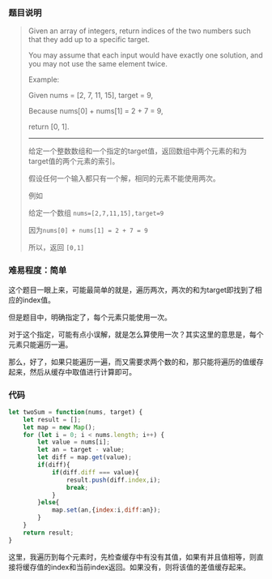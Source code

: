 ### 题目说明
> Given an array of integers, return indices of the two numbers such that they add up to a specific target.
>
>  You may assume that each input would have exactly one solution, and you may not use the same element twice.
>
>  Example:
>
>  Given nums = [2, 7, 11, 15], target = 9,
>
>  Because nums[0] + nums[1] = 2 + 7 = 9,
>
>  return [0, 1].
>
> ----
> 给定一个整数数组和一个指定的target值，返回数组中两个元素的和为target值的两个元素的索引。
>
> 假设任何一个输入都只有一个解，相同的元素不能使用两次。
>
> 例如
>
> 给定一个数组 `nums=[2,7,11,15],target=9`
>
> 因为`nums[0] + nums[1] = 2 + 7 = 9`
>
> 所以，返回 `[0,1]`

### 难易程度：简单

这个题目一眼上来，可能最简单的就是，遍历两次，两次的和为target即找到了相应的index值。

但是题目中，明确指定了，每个元素只能使用一次。

对于这个指定，可能有点小误解，就是怎么算使用一次？其实这里的意思是，每个元素只能遍历一遍。

那么，好了，如果只能遍历一遍，而又需要求两个数的和，那只能将遍历的值缓存起来，然后从缓存中取值进行计算即可。

### 代码
```javascript
let twoSum = function(nums, target) {
    let result = [];
    let map = new Map();
    for (let i = 0; i < nums.length; i++) {
        let value = nums[i];
        let an = target - value;
        let diff = map.get(value);
        if(diff){
            if(diff.diff === value){
                result.push(diff.index,i);
                break;
            }
        }else{
            map.set(an,{index:i,diff:an});
        }
    }
    return result;
}
```

这里，我遍历到每个元素时，先检查缓存中有没有其值，如果有并且值相等，则直接将缓存值的index和当前index返回。如果没有，则将该值的差值缓存起来。
